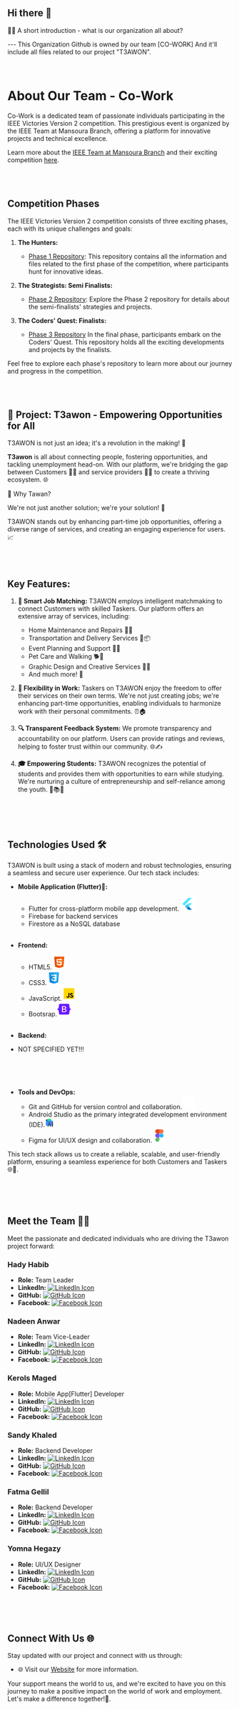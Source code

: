 ## Hi there 👋
🙋‍♀️ A short introduction - what is our organization all about?  

--- This Organization Github is owned by our team [CO-WORK] And it'll include all files related to our project "T3AWON".<br><br><br>
                                               


# About Our Team - Co-Work

Co-Work is a dedicated team of passionate individuals participating in the IEEE Victories Version 2 competition. This prestigious event is organized by the IEEE Team at Mansoura Branch, offering a platform for innovative projects and technical excellence.


Learn more about the [IEEE Team at Mansoura Branch](https://www.ieeemansb.org/?fbclid=IwAR1GXg2I9sG_MnpfTM_k7Fi0rj3TAx72kKMpOFolnJKGFoimmU6mv5II2SA) and their exciting competition [here](https://www.ieeemansb.org/events/ieee-victoris-20).

<br><br>

## Competition Phases

The IEEE Victories Version 2 competition consists of three exciting phases, each with its unique challenges and goals:

1. **The Hunters:**
   - [Phase 1 Repository](https://github.com/CO-skill-swap-WORK/Phase-1): This repository contains all the information and files related to the first phase of the competition, where participants hunt for innovative ideas.

2. **The Strategists: Semi Finalists:**
   - [Phase 2 Repository](https://github.com/CO-skill-swap-WORK/Phase-2): Explore the Phase 2 repository for details about the semi-finalists' strategies and projects.

3. **The Coders' Quest: Finalists:**
   - [Phase 3 Repository](https://github.com/CO-skill-swap-WORK/Phase-3) In the final phase, participants embark on the Coders' Quest. This repository holds all the exciting developments and projects by the finalists.

Feel free to explore each phase's repository to learn more about our journey and progress in the competition. 

<br><br>

## 🚀 Project: T3awon - Empowering Opportunities for All

T3AWON is not just an idea; it's a revolution in the making! 🌟

**T3awon** is all about connecting people, fostering opportunities, and tackling unemployment head-on. With our platform, we're bridging the gap between Customers 👩‍💼 and service providers 👨‍🔧 to create a thriving ecosystem. 🌐


🧐 Why Tawan?

We're not just another solution; we're your solution! 🤝

T3AWON stands out by enhancing part-time job opportunities, offering a diverse range of services, and creating an engaging experience for users. 📈  


<br><br>


## Key Features:

1. **🤝 Smart Job Matching:** T3AWON employs intelligent matchmaking to connect Customers with skilled Taskers. Our platform offers an extensive array of services, including:

   - Home Maintenance and Repairs 🔧🏡
   - Transportation and Delivery Services 🚚📦
   - Event Planning and Support 🎉🤝
   - Pet Care and Walking 🐕🚶
   - Graphic Design and Creative Services 🎨💼
   - And much more! 🌟

2. **🔄 Flexibility in Work:** Taskers on T3AWON enjoy the freedom to offer their services on their own terms. We're not just creating jobs; we're enhancing part-time opportunities, enabling individuals to harmonize work with their personal commitments. ⏰🏠

3. **🔍 Transparent Feedback System:** We promote transparency and accountability on our platform. Users can provide ratings and reviews, helping to foster trust within our community. 🌐✍️

4. **🎓 Empowering Students:** T3AWON recognizes the potential of students and provides them with opportunities to earn while studying. We're nurturing a culture of entrepreneurship and self-reliance among the youth. 💼📚🚀    

<br><br><br>


## Technologies Used 🛠️

T3AWON is built using a stack of modern and robust technologies, ensuring a seamless and secure user experience. Our tech stack includes:

- **Mobile Application (Flutter)📱:**
  - Flutter for cross-platform mobile app development. ![Flutter Icon](/images/flutter.png)
  - Firebase for backend services
  - Firestore as a NoSQL database  <br><br>

    
 
- **Frontend:**
  - HTML5.![Html 5 Icon](/images/html.png)
  - CSS3.![Css Icon](/images/css.png)
  - JavaScript.![Java Script Icon](/images/javascript.png) 
  - Bootsrap.![Bootstrap Icon](/images/bootstrap.png)  <br><br>

    

- **Backend:**
- NOT SPECIFIED YET!!! <br><br>

<br><br>


- **Tools and DevOps:**
  - Git and GitHub for version control and collaboration.![GitHub Icon](/images/github1.png)
  - Android Studio as the primary integrated development environment (IDE).![Android Studio Icon](/images/android-studio.png)
  - Figma for UI/UX design and collaboration.![Figma Icon](/images/figma.png)

This tech stack allows us to create a reliable, scalable, and user-friendly platform, ensuring a seamless experience for both Customers and Taskers 🌐👥.  


<br><br><br>



## Meet the Team 👩‍💻

Meet the passionate and dedicated individuals who are driving the T3awon project forward:

### Hady Habib 
- **Role:** Team Leader
- **LinkedIn:** [![LinkedIn Icon]()](https://www.linkedin.com/in/johndoe)
- **GitHub:** [![GitHub Icon]()](https://github.com/johndoe)
- **Facebook:** [![Facebook Icon]()](https://www.facebook.com/johndoe)

### Nadeen Anwar 
- **Role:** Team Vice-Leader
- **LinkedIn:** [![LinkedIn Icon]()](https://www.linkedin.com/in/janesmith)
- **GitHub:** [![GitHub Icon]()](https://github.com/janesmith)
- **Facebook:** [![Facebook Icon]()](https://www.facebook.com/janesmith)

### Kerols Maged 
- **Role:** Mobile App[Flutter] Developer
- **LinkedIn:** [![LinkedIn Icon](https://i.imgur.com/linkedin-icon.png)](https://www.linkedin.com/in/markjohnson)
- **GitHub:** [![GitHub Icon]()](https://github.com/markjohnson)
- **Facebook:** [![Facebook Icon]()](https://www.facebook.com/markjohnson)

### Sandy Khaled 
- **Role:** Backend Developer
- **LinkedIn:** [![LinkedIn Icon](https://www.linkedin.com/in/sandy-khaled-584b31224)]()
- **GitHub:** [![GitHub Icon]()](https://github.com/sandykhaled)
- **Facebook:** [![Facebook Icon]()](https://www.facebook.com/profile.php?id=100004811612421&mibextid=2JQ9oc)

### Fatma Gellil 
- **Role:** Backend Developer
- **LinkedIn:** [![LinkedIn Icon]()](https://www.linkedin.com/in/lisadavis)
- **GitHub:** [![GitHub Icon]()](https://github.com/sarahlee)
- **Facebook:** [![Facebook Icon]()](https://www.facebook.com/lisadavis)

### Yomna Hegazy 
- **Role:** UI/UX Designer
- **LinkedIn:** [![LinkedIn Icon]()](https://www.linkedin.com/in/michaelbrown)
- **GitHub:** [![GitHub Icon]()](https://github.com/sarahlee)
- **Facebook:** [![Facebook Icon]()](https://www.facebook.com/sarahlee)


<br><br><br> 


## Connect With Us 🌐

Stay updated with our project and connect with us through:

- 🌐 Visit our [Website](https://www.tawanproject.com) for more information.

Your support means the world to us, and we're excited to have you on this journey to make a positive impact on the world of work and employment. Let's make a difference together!💙.




<!--

**Here are some ideas to get you started:**

🙋‍♀️ A short introduction - what is your organization all about?
🌈 Contribution guidelines - how can the community get involved?
👩‍💻 Useful resources - where can the community find your docs? Is there anything else the community should know?
🍿 Fun facts - what does your team eat for breakfast?
🧙 Remember, you can do mighty things with the power of [Markdown](https://docs.github.com/github/writing-on-github/getting-started-with-writing-and-formatting-on-github/basic-writing-and-formatting-syntax)
-->
